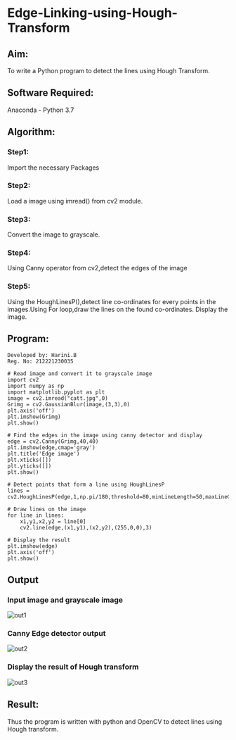 # Edge-Linking-using-Hough-Transform
## Aim:
To write a Python program to detect the lines using Hough Transform.

## Software Required:
Anaconda - Python 3.7

## Algorithm:
### Step1:
Import the necessary Packages

### Step2:
Load a image using imread() from cv2 module.

### Step3:
Convert the image to grayscale.

### Step4:
Using Canny operator from cv2,detect the edges of the image

### Step5:
Using the HoughLinesP(),detect line co-ordinates for every points in the images.Using For loop,draw the lines on the found co-ordinates. Display the image.


## Program:
```
Developed by: Harini.B
Reg. No: 212221230035
```

```
# Read image and convert it to grayscale image
import cv2
import numpy as np
import matplotlib.pyplot as plt
image = cv2.imread("catt.jpg",0)
Grimg = cv2.GaussianBlur(image,(3,3),0)
plt.axis('off')
plt.imshow(Grimg)
plt.show()

# Find the edges in the image using canny detector and display
edge = cv2.Canny(Grimg,40,40)
plt.imshow(edge,cmap='gray')
plt.title('Edge image')
plt.xticks([])
plt.yticks([])
plt.show()

# Detect points that form a line using HoughLinesP
lines = cv2.HoughLinesP(edge,1,np.pi/180,threshold=80,minLineLength=50,maxLineGap=250)

# Draw lines on the image
for line in lines:
    x1,y1,x2,y2 = line[0]
    cv2.line(edge,(x1,y1),(x2,y2),(255,0,0),3)

# Display the result
plt.imshow(edge)
plt.axis('off')
plt.show()

```
## Output

### Input image and grayscale image
![out1](https://user-images.githubusercontent.com/93427253/233847660-4348f398-3640-4410-9097-6a110a80e1ca.png)

### Canny Edge detector output
![out2](https://user-images.githubusercontent.com/93427253/233847669-77d9c001-e8b3-4775-baf9-3ac5008a38b1.png)

### Display the result of Hough transform
![out3](https://user-images.githubusercontent.com/93427253/233847687-d2e35230-d367-4873-a463-506c54d9d09a.png)


## Result:
Thus the program is written with python and OpenCV to detect lines using Hough transform. 

